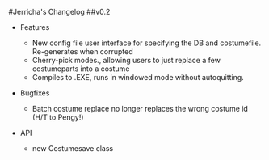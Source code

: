 #Jerricha's Changelog
##v0.2
* Features
  * New config file user interface for specifying the DB and costumefile. Re-generates when corrupted
  * Cherry-pick modes., allowing users to just replace a few costumeparts into a costume
  * Compiles to .EXE, runs in windowed mode without autoquitting.

* Bugfixes
  * Batch costume replace no longer replaces the wrong costume id (H/T to Pengy!)

* API
  * new Costumesave class
